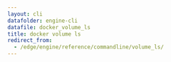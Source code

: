 ```yaml
---
layout: cli
datafolder: engine-cli
datafile: docker_volume_ls
title: docker volume ls
redirect_from:
  - /edge/engine/reference/commandline/volume_ls/
---
```

<!--
This page is automatically generated from Docker's source code. If you want to
suggest a change to the text that appears here, open a ticket or pull request
in the source repository on GitHub:

https://github.com/docker/cli
-->

